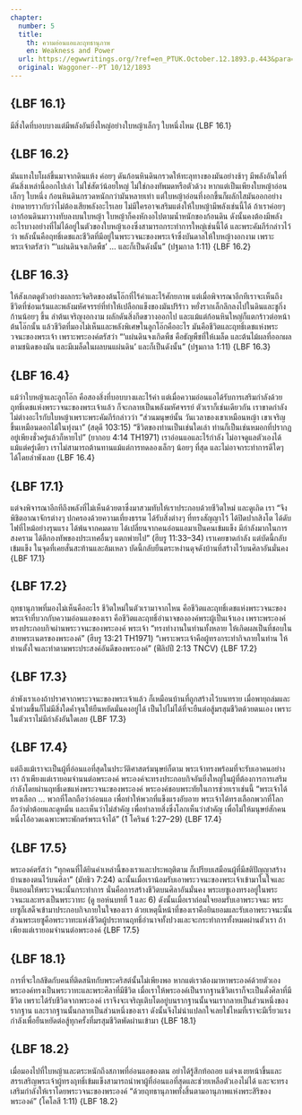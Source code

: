 ```yaml
---
chapter:
  number: 5
  title:
    th: ความอ่อนแอและฤทธานุภาพ
    en: Weakness and Power
  url: https://egwwritings.org/?ref=en_PTUK.October.12.1893.p.443&para=1525.5891
  original: Waggoner--PT 10/12/1893
---
```


## {LBF 16.1}

มีสิ่งใดที่บอบบางแต่มีพลังอันยิ่งใหญ่อย่างใบหญ้าเล็กๆ ใบหนึ่งไหม {LBF 16.1}

## {LBF 16.2}

มันแทงใบโผล่ขึ้นมาจากดินแห้ง ค่อยๆ ดันก้อนหินดินกรวดให้ทะลุทางของมันอย่างช้าๆ มีพลังอันใดที่ดันสิ่งเหล่านี้ออกไปเล่า ไม่ใช่สัตว์น้อยใหญ่ ไม่ใช่กองทัพมดหรือตัวด้วง หากแต่เป็นเพียงใบหญ้าอ่อนเล็กๆ ใบหนึ่ง ก้อนหินดินกรวดหนักกว่ามันหลายเท่า แต่ใบหญ้าอ่อนที่งอกขึ้นก็ผลักไสมันออกอย่างง่ายดายราวกับว่าไม่ต้องเสียพลังอะไรเลย ไม่มีใครอาจเสริมแต่งให้ใบหญ้ามีพลังเช่นนี้ได้ ถ้าเราค่อยๆ เอาก้อนดินมาวางทับลงบนใบหญ้า ใบหญ้าก็คงหักงอไปตามน้ำหนักของก้อนดิน ดังนั้นคงต้องมีพลังอะไรบางอย่างที่ไม่ได้อยู่ในตัวของใบหญ้าเองซึ่งสามารถกระทำการใหญ่เช่นนี้ได้ และพระคัมภีร์กล่าวไว้ว่า พลังนั้นคือฤทธิ์เดชและชีวิตที่มีอยู่ในพระวจนะของพระเจ้าซึ่งบันดาลให้ใบหญ้างอกงาม เพราะพระเจ้าตรัสว่า “‘แผ่นดินจงเกิดพืช’ … และก็เป็นดังนั้น” (ปฐมกาล 1:11) {LBF 16.2}

## {LBF 16.3}

ให้สังเกตดูตัวอย่างผลกระจิดริดของต้นโอ๊กที่ไร้ค่าและไร้ศักยภาพ แต่เมื่อพิจารณาอีกทีเราจะเห็นถึงชีวิตที่ซ่อนเร้นและพลังมหัศจรรย์ที่ทำให้เปลือกแข็งของมันปริร้าว หยั่งรากเล็กลึกลงไปในดินและชูกิ่งก้านน้อยๆ ขึ้น ลำต้นเจริญงอกงาม ผลักดันสิ่งกีดขวางออกไป และแม้แต่ก้อนหินใหญ่ก็แตกร้าวต่อหน้าต้นโอ๊กนั้น แล้วชีวิตที่มองไม่เห็นและพลังพิเศษในลูกโอ๊กคืออะไร มันคือชีวิตและฤทธิ์เดชแห่งพระวจนะของพระเจ้า เพราะพระองค์ตรัสว่า “‘แผ่นดินจงเกิดพืช คือธัญพืชที่ให้เมล็ด และต้นไม้ผลที่ออกผลตามชนิดของมัน และมีเมล็ดในผลบนแผ่นดิน’ และก็เป็นดังนั้น” (ปฐมกาล 1:11) {LBF 16.3}

## {LBF 16.4}

แม้ว่าใบหญ้าและลูกโอ๊ก คือสองสิ่งที่บอบบางและไร้ค่า แต่เมื่อความอ่อนแอได้รับการเสริมกำลังด้วยฤทธิ์เดชแห่งพระวจนะของพระเจ้าแล้ว ก็จะกลายเป็นพลังมหัศจรรย์ ตัวเราก็เช่นเดียวกัน เราขาดกำลัง ไม่ต่างอะไรกับใบหญ้าเพราะพระคัมภีร์กล่าวว่า “ส่วนมนุษย์นั้น วันเวลาของเขาเหมือนหญ้า เขาเจริญขึ้นเหมือนดอกไม้ในทุ่งนา” (สดุดี 103:15) “ชีวิตของท่านเป็นเช่นใดเล่า ท่านก็เป็นเช่นหมอกที่ปรากฏอยู่เพียงชั่วครู่แล้วก็หายไป” (ยากอบ 4:14 TH1971) เราอ่อนแอและไร้กำลัง ไม่อาจดูแลตัวเองได้แม้แต่ครู่เดียว เราไม่สามารถต้านทานแม้แต่การทดลองเล็กๆ น้อยๆ ที่สุด และไม่อาจกระทำการดีใดๆ ได้โดยลำพังเลย {LBF 16.4}

## {LBF 17.1}

แต่จงพิจารณาอีกทีถึงพลังที่ไม่เห็นด้วยตาซึ่งมาสวมทับให้เราประกอบด้วยชีวิตใหม่ และดูเถิด เรา “จึงพิชิตอาณาจักรต่างๆ ปกครองด้วยความเที่ยงธรรม ได้รับสิ่งต่างๆ ที่ทรงสัญญาไว้ ได้ปิดปากสิงโต ได้ดับไฟที่ไหม้อย่างรุนแรง ได้พ้นจากคมดาบ ได้เปลี่ยนจากคนอ่อนแอมาเป็นคนเข้มแข็ง มีกำลังมากในการสงคราม ได้ตีกองทัพของประเทศอื่นๆ แตกพ่ายไป” (ฮีบรู 11:33–34) เราเคยขาดกำลัง แต่บัดนี้กลับเข้มแข็ง ในจุดที่เคยสั่นสะท้านและล้มเหลว บัดนี้กลับยืนตระหง่านดุจดังบ้านที่สร้างไว้บนศิลาอันมั่นคง {LBF 17.1}

## {LBF 17.2}

ฤทธานุภาพที่มองไม่เห็นคืออะไร ชีวิตใหม่ในตัวเรามาจากไหน คือชีวิตและฤทธิ์เดชแห่งพระวจนะของพระเจ้าที่บวกกับความอ่อนแอของเรา คือชีวิตและฤทธิ์อำนาจขององค์พระผู้เป็นเจ้าเอง เพราะพระองค์ทรงประกอบกิจผ่านพระวจนะของพระองค์ พระเจ้า “ทรงทำงานในท่านทั้งหลาย ให้เกิดผลเป็นที่ชอบในสายพระเนตรของพระองค์” (ฮีบรู 13:21 TH1971) “เพราะพระเจ้าคือผู้ทรงกระทำกิจภายในท่าน ให้ท่านตั้งใจและทำตามพระประสงค์อันดีของพระองค์” (ฟีลิปปี 2:13 TNCV) {LBF 17.2}

## {LBF 17.3}

ลำพังเราเองถ้าปราศจากพระวจนะของพระเจ้าแล้ว ก็เหมือนบ้านที่ถูกสร้างไว้บนทราย เมื่อพายุถล่มและน้ำท่วมขึ้นก็ไม่มีสิ่งใดค้ำจุนให้ยืนหยัดมั่นคงอยู่ได้ เป็นไปไม่ได้ที่จะยืนต่อสู้มรสุมชีวิตด้วยตนเอง เพราะในตัวเราไม่มีกำลังอันใดเลย {LBF 17.3}

## {LBF 17.4}

แต่ถึงแม้เราจะเป็นผู้ที่อ่อนแอที่สุดในประวัติศาสตร์มนุษย์ก็ตาม พระเจ้าทรงพร้อมที่จะรับเอาคนอย่างเรา ถ้าเพียงแต่เรายอมจำนนต่อพระองค์ พระองค์จะทรงประกอบกิจอันยิ่งใหญ่ในผู้ที่ต้องการการเสริมกำลังโดยผ่านฤทธิ์เดชแห่งพระวจนะของพระองค์ พระองค์ชอบพระทัยในการช่วยเราเช่นนี้ “พระเจ้าได้ทรงเลือก … พวกที่โลกถือว่าอ่อนแอ เพื่อทำให้พวกที่แข็งแรงอับอาย พระเจ้าได้ทรงเลือกพวกที่โลกถือว่าต่ำต้อยและดูหมิ่น และเห็นว่าไม่สำคัญ เพื่อทำลายสิ่งซึ่งโลกเห็นว่าสำคัญ เพื่อไม่ให้มนุษย์สักคนหนึ่งโอ้อวดเฉพาะพระพักตร์พระเจ้าได้” (1 โครินธ์ 1:27–29) {LBF 17.4}

## {LBF 17.5}

พระองค์ตรัสว่า “ทุกคนที่ได้ยินคำเหล่านี้ของเราและประพฤติตาม ก็เปรียบเสมือนผู้ที่มีสติปัญญาสร้างบ้านของตนไว้บนศิลา” (มัทธิว 7:24) ฉะนั้นเมื่อเราน้อมรับเอาพระวจนะของพระเจ้าเข้ามาในใจและยินยอมให้พระวจนะนั้นกระทำการ นั่นคือการสร้างชีวิตบนศิลาอันมั่นคง พระเยซูเองทรงอยู่ในพระวจนะและทรงเป็นพระวาทะ (ดู ยอห์นบทที่ 1 และ 6) ดังนั้นเมื่อเราถ่อมใจยอมรับเอาพระวจนะ พระเยซูก็เสด็จเข้ามาประกอบกิจภายในใจของเรา ด้วยเหตุนี้หน้าที่ของเราคือยินยอมและรับเอาพระวจนะนั้น ส่วนพระเยซูคือพระวาทะแห่งชีวิตผู้ประทานฤทธิ์อำนาจทั้งปวงและจะกระทำการทั้งหมดผ่านตัวเรา ถ้าเพียงแต่เรายอมจำนนต่อพระองค์ {LBF 17.5}

## {LBF 18.1}

การที่จะใกล้ชิดกับคนที่ติดสนิทกับพระคริสต์นั้นไม่เพียงพอ หากแต่เราต้องมาหาพระองค์ด้วยตัวเอง พระองค์ทรงเป็นพระวาทะและพระศิลาที่มีชีวิต เมื่อเราให้พระองค์เป็นรากฐานชีวิตเราก็จะเป็นดั่งศิลาที่มีชีวิต เพราะได้รับชีวิตจากพระองค์ เราจึงจะเจริญเติบโตอยู่บนรากฐานนั้นจนเรากลายเป็นส่วนหนึ่งของรากฐาน และรากฐานนั้นกลายเป็นส่วนหนึ่งของเรา ดังนั้นจึงไม่น่าแปลกใจเลยใช่ไหมที่เราจะมีเรี่ยวแรงกำลังเพื่อยืนหยัดต่อสู้ทุกครั้งที่มรสุมชีวิตพัดผ่านเข้ามา {LBF 18.1}

## {LBF 18.2}

เมื่อมองไปที่ใบหญ้าและตระหนักถึงสภาพที่อ่อนแอของตน อย่าได้รู้สึกท้อถอย แต่จงเงยหน้าขึ้นและสรรเสริญพระเจ้าผู้ทรงฤทธิ์เข้มแข็งสามารถนำพาผู้ที่อ่อนแอที่สุดและช่วยเหลือตัวเองไม่ได้ และจะทรงเสริมกำลังให้เราโดยพระวจนะของพระองค์ “ด้วยฤทธานุภาพทั้งสิ้นตามอานุภาพแห่งพระสิริของพระองค์” (โคโลสี 1:11) {LBF 18.2}

